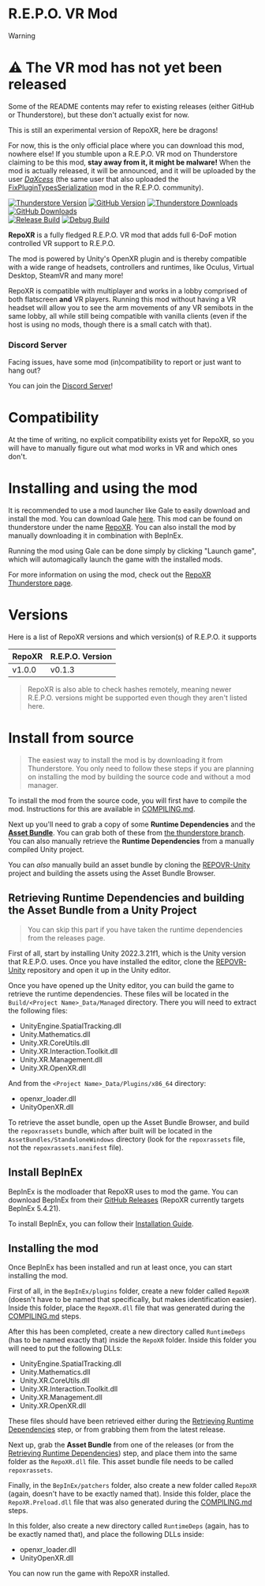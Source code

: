 # R.E.P.O. VR Mod

> [!WARNING]
> # ⚠️ The VR mod has not yet been released
> Some of the README contents may refer to existing releases (either GitHub or Thunderstore), but these don't actually exist for now.
> 
> This is still an experimental version of RepoXR, here be dragons!
> 
> For now, this is the only official place where you can download this mod, nowhere else!
> If you stumble upon a R.E.P.O. VR mod on Thunderstore claiming to be this mod, **stay away from it, it might be malware!** When the mod is actually released, it will be announced, and it will be uploaded by the user [*DaXcess*](https://thunderstore.io/c/repo/p/DaXcess) (the same user that also uploaded the [FixPluginTypesSerialization](https://thunderstore.io/c/repo/p/DaXcess/FixPluginTypesSerialization/) mod in the R.E.P.O. community).

[![Thunderstore Version](https://img.shields.io/thunderstore/v/DaXcess/RepoXR?style=for-the-badge&logo=thunderstore&logoColor=white)](https://thunderstore.io/c/repo/p/DaXcess/RepoXR)
[![GitHub Version](https://img.shields.io/github/v/release/DaXcess/RepoXR?style=for-the-badge&logo=github)](https://github.com/DaXcess/RepoXR/releases/latest)
[![Thunderstore Downloads](https://img.shields.io/thunderstore/dt/DaXcess/RepoXR?style=for-the-badge&logo=thunderstore&logoColor=white)](https://thunderstore.io/c/repo/p/DaXcess/RepoXR)
[![GitHub Downloads](https://img.shields.io/github/downloads/DaXcess/RepoXR/total?style=for-the-badge&logo=github)](https://github.com/DaXcess/RepoXR/releases/latest)
<br />
[![Release Build](https://img.shields.io/github/actions/workflow/status/DaXcess/RepoXR/build-release.yaml?branch=main&style=for-the-badge&label=RELEASE)](https://github.com/DaXcess/RepoXR/actions/workflows/build-release.yaml)
[![Debug Build](https://img.shields.io/github/actions/workflow/status/DaXcess/RepoXR/build-debug.yaml?branch=dev&style=for-the-badge&label=DEBUG)](https://github.com/DaXcess/RepoXR/actions/workflows/build-debug.yaml)

**RepoXR** is a fully fledged R.E.P.O. VR mod that adds full 6-DoF motion controlled VR support to R.E.P.O.

The mod is powered by Unity's OpenXR plugin and is thereby compatible with a wide range of headsets, controllers and runtimes, like Oculus, Virtual Desktop, SteamVR and many more!

RepoXR is compatible with multiplayer and works in a lobby comprised of both flatscreen **and** VR players. Running this mod without having a VR headset will allow you to see the arm movements of any VR semibots in the same lobby, all while still being compatible with vanilla clients (even if the host is using no mods, though there is a small catch with that).

### Discord Server

Facing issues, have some mod (in)compatibility to report or just want to hang out?

You can join the [Discord Server](https://discord.gg/2DxNgpPZUF)!

# Compatibility

At the time of writing, no explicit compatibility exists yet for RepoXR, so you will have to manually figure out what mod works in VR and which ones don't.

# Installing and using the mod

It is recommended to use a mod launcher like Gale to easily download and install the mod. You can download Gale [here](https://kesomannen.com/gale). This mod can be found on thunderstore under the name [RepoXR](https://thunderstore.io/c/repo/p/DaXcess/RepoXR). You can also install the mod by manually downloading it in combination with BepInEx.

Running the mod using Gale can be done simply by clicking "Launch game", which will automagically launch the game with the installed mods.

For more information on using the mod, check out the [RepoXR Thunderstore page](https://thunderstore.io/c/repo/p/DaXcess/RepoXR).

# Versions

Here is a list of RepoXR versions and which version(s) of R.E.P.O. it supports

| RepoXR | R.E.P.O. Version |
|--------|------------------|
| v1.0.0 | v0.1.3           |

> RepoXR is also able to check hashes remotely, meaning newer R.E.P.O. versions might be supported even though they aren't listed here.

# Install from source

> The easiest way to install the mod is by downloading it from Thunderstore. You only need to follow these steps if you are planning on installing the mod by building the source code and without a mod manager.

To install the mod from the source code, you will first have to compile the mod. Instructions for this are available in [COMPILING.md](COMPILING.md).

Next up you'll need to grab a copy of some **Runtime Dependencies** and the [**Asset Bundle**](https://github.com/DaXcess/RepoXR/blob/thunderstore/repoxrassets). You can grab both of these from [the thunderstore branch](https://github.com/DaXcess/RepoXR/tree/thunderstore).
You can also manually retrieve the **Runtime Dependencies** from a manually compiled Unity project.

You can *also* manually build an asset bundle by cloning the [REPOVR-Unity](https://github.com/DaXcess/REPOVR-Unity) project and building the assets using the Asset Bundle Browser.

## Retrieving Runtime Dependencies and building the Asset Bundle from a Unity Project

> You can skip this part if you have taken the runtime dependencies from the releases page.

First of all, start by installing Unity 2022.3.21f1, which is the Unity version that R.E.P.O. uses. Once you have installed the editor, clone the [REPOVR-Unity](https://github.com/DaXcess/REPOVR-Unity) repository and open it up in the Unity editor.

Once you have opened up the Unity editor, you can build the game to retrieve the runtime dependencies. These files will be located in the `Build/<Project Name>_Data/Managed` directory. There you will need to extract the following files:

- UnityEngine.SpatialTracking.dll
- Unity.Mathematics.dll
- Unity.XR.CoreUtils.dll
- Unity.XR.Interaction.Toolkit.dll
- Unity.XR.Management.dll
- Unity.XR.OpenXR.dll

And from the `<Project Name>_Data/Plugins/x86_64` directory:

- openxr_loader.dll
- UnityOpenXR.dll

To retrieve the asset bundle, open up the Asset Bundle Browser, and build the `repoxrassets` bundle, which after built will be located in the `AssetBundles/StandaloneWindows` directory (look for the `repoxrassets` file, not the `repoxrassets.manifest` file).

## Install BepInEx

BepInEx is the modloader that RepoXR uses to mod the game. You can download BepInEx from their [GitHub Releases](https://github.com/BepInEx/BepInEx/releases) (RepoXR currently targets BepInEx 5.4.21).

To install BepInEx, you can follow their [Installation Guide](https://docs.bepinex.dev/articles/user_guide/installation/index.html#installing-bepinex-1).

## Installing the mod

Once BepInEx has been installed and run at least once, you can start installing the mod.

First of all, in the `BepInEx/plugins` folder, create a new folder called `RepoXR` (doesn't have to be named that specifically, but makes identification easier). Inside this folder, place the `RepoXR.dll` file that was generated during the [COMPILING.md](COMPILING.md) steps.

After this has been completed, create a new directory called `RuntimeDeps` (has to be named exactly that) inside the `RepoXR` folder. Inside this folder you will need to put the following DLLs:

- UnityEngine.SpatialTracking.dll
- Unity.Mathematics.dll
- Unity.XR.CoreUtils.dll
- Unity.XR.Interaction.Toolkit.dll
- Unity.XR.Management.dll
- Unity.XR.OpenXR.dll

These files should have been retrieved either during the [Retrieving Runtime Dependencies](#retrieving-runtime-dependencies-and-building-the-asset-bundle-from-a-unity-project) step, or from grabbing them from the latest release.

Next up, grab the **Asset Bundle** from one of the releases (or from the [Retrieving Runtime Dependencies](#retrieving-runtime-dependencies-and-building-the-asset-bundle-from-a-unity-project)) step, and place them into the same folder as the `RepoXR.dll` file. This asset bundle file needs to be called `repoxrassets`.

Finally, in the `BepInEx/patchers` folder, also create a new folder called `RepoXR` (again, doesn't have to be exactly named that). Inside this folder, place the `RepoXR.Preload.dll` file that was also generated during the [COMPILING.md](COMPILING.md) steps.

In this folder, also create a new directory called `RuntimeDeps` (again, has to be exactly named that), and place the following DLLs inside:

- openxr_loader.dll
- UnityOpenXR.dll

You can now run the game with RepoXR installed.
